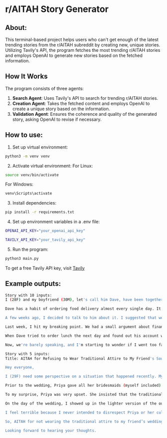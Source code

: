 # r/AITAH Story Generator
## About:
This terminal-based project helps users who can't get enough of the latest trending stories from the r/AITAH subreddit by creating new, unique stories. Utilizing Tavily's API, the program fetches the most trending r/AITAH stories and employs OpenAI to generate new stories based on the fetched information.


## How It Works
The program consists of three agents:
1. **Search Agent**: Uses Tavily's API to search for trending r/AITAH stories.
2. **Creation Agent**: Takes the fetched content and employs OpenAI to create a unique story based on the information.
3. **Validation Agent**: Ensures the coherence and quality of the generated story, asking OpenAI to revise if necessary.


## How to use:
1. Set up virtual environment:
```bash
python3 -m venv venv
```

2. Activate virtual environment:
For Linux:
```bash
source venv/bin/activate
```
For Windows:
```bash
venv\Scripts\activate
```

3. Install dependencies:
```bash
pip install -r requirements.txt
```

4. Set up environment variables in a .env file:
```bash
OPENAI_API_KEY="your_openai_api_key"

TAVILY_API_KEY="your_tavily_api_key"
```

5. Run the program:
```bash
python3 main.py
```

To get a free Tavily API key, visit [Tavily](https://tavily.com/)

## Example outputs:
```bash
Story with 10 inputs:
I (28F) and my boyfriend (30M), let's call him Dave, have been together for three years. We recently moved into a new apartment together, and things have been mostly great, except for one issue that's been driving me insane.

Dave has a habit of ordering food delivery almost every single day. It's not like we can't cook; we have a fully stocked kitchen, and I enjoy cooking. But Dave prefers the convenience of delivery. He always justifies it by saying he's too tired from work, and while I understand that, it’s starting to affect our budget.

A few weeks ago, I decided to talk to him about it. I suggested that we cook at home more often to save money and maybe use the extra cash for a nice vacation or something. Dave agreed, but his actions didn't change. He kept ordering food, sometimes even twice a day.

Last week, I hit my breaking point. We had a small argument about finances, and I brought up his excessive spending on food deliveries. Dave got defensive and said I was overreacting. In a moment of frustration, I canceled his food delivery account without telling him. I figured it would force him to cut back at least for a while.

When Dave tried to order lunch the next day and found out his account was canceled, he was furious. He accused me of being controlling and disrespectful. I told him I did it because he wasn't taking our financial situation seriously, but he said that wasn't my decision to make.

Now, we're barely speaking, and I'm starting to wonder if I went too far. AITAH for canceling my boyfriend's food delivery account without his permission?
```

```bash
Story with 5 inputs:
Title: AITAH for Refusing to Wear Traditional Attire to My Friend's South Asian Wedding?

Hey everyone,

I (29F) need some perspective on a situation that happened recently. My best friend, Priya (28F), invited me to her wedding, which was a grand South Asian celebration. We've been friends since college, and I was thrilled to be part of her big day.

Prior to the wedding, Priya gave all her bridesmaids (myself included) traditional outfits to wear. The outfits were beautiful, but they were extremely heavy and ornate. I have a medical condition that makes it difficult for me to wear heavy clothing for extended periods of time. I explained this to Priya, thinking she would understand.

To my surprise, Priya was very upset. She insisted that the traditional outfits were essential for the wedding’s aesthetic and cultural significance. I proposed wearing a lighter, simpler version of the traditional attire, but still in the same color scheme. Priya was not happy with this compromise and said I would be ruining the photos and the whole ambiance of the wedding.

On the day of the wedding, I showed up in the lighter version of the outfit. Priya was visibly upset but didn't say anything to me during the event. Later, she sent me a long text expressing her disappointment and accusing me of being disrespectful to her culture and her big day. She said that all the other bridesmaids managed to wear the traditional attire without complaints.

I feel terrible because I never intended to disrespect Priya or her culture. I just wanted to be comfortable and avoid any health issues. Some of our mutual friends think I should have just sucked it up for one day, while others believe Priya was being unreasonable.

So, AITAH for not wearing the traditional attire to my friend’s wedding?

Looking forward to hearing your thoughts.
```
